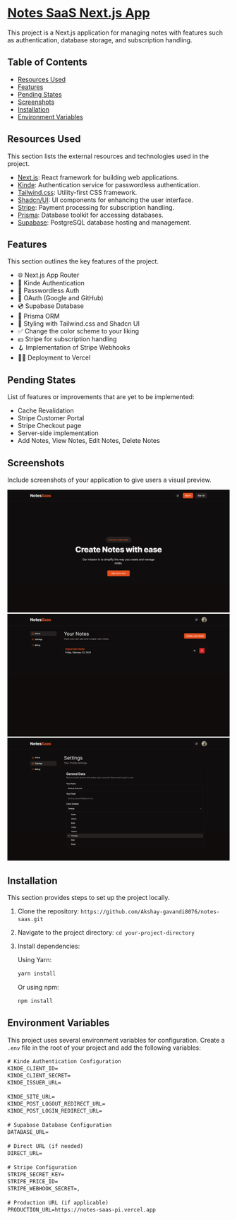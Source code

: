 # [Notes SaaS Next.js App](https://notes-saas-pi.vercel.app)

This project is a Next.js application for managing notes with features such as authentication, database storage, and subscription handling.

## Table of Contents

- [Resources Used](#resources-used)
- [Features](#features)
- [Pending States](#pending-states)
- [Screenshots](#screenshots)
- [Installation](#installation)
- [Environment Variables](#environment-variables)

## Resources Used

This section lists the external resources and technologies used in the project.

- [Next.js](https://nextjs.org): React framework for building web applications.
- [Kinde](https://dub.sh/xeU8r3v): Authentication service for passwordless authentication.
- [Tailwind.css](https://tailwindcss.com): Utility-first CSS framework.
- [Shadcn/UI](https://ui.shadcn.com): UI components for enhancing the user interface.
- [Stripe](https://stripe.com): Payment processing for subscription handling.
- [Prisma](https://prisma.io): Database toolkit for accessing databases.
- [Supabase](https://supabase.com): PostgreSQL database hosting and management.

## Features

This section outlines the key features of the project.

- 🌐 Next.js App Router
- 🔐 Kinde Authentication
- 📧 Passwordless Auth
- 🔑 OAuth (Google and GitHub)
- 💿 Supabase Database
- 💨 Prisma ORM
- 🎨 Styling with Tailwind.css and Shadcn UI
- ✅ Change the color scheme to your liking
- 💵 Stripe for subscription handling
- 🪝 Implementation of Stripe Webhooks
- 😶‍🌫️ Deployment to Vercel

## Pending States

List of features or improvements that are yet to be implemented:

- Cache Revalidation
- Stripe Customer Portal
- Stripe Checkout page
- Server-side implementation
- Add Notes, View Notes, Edit Notes, Delete Notes

## Screenshots

Include screenshots of your application to give users a visual preview.

![Screenshot 1](/public/images/landingpage.png)
![Screenshot 1](/public/images/dashboardHome.png)
![Screenshot 1](/public/images/dashboardSetting.png)

<!-- Add more screenshots here as needed -->
<!-- ![Screenshot 2](images/screenshot2.png) -->

## Installation

This section provides steps to set up the project locally.

1. Clone the repository: `https://github.com/Akshay-gavandi8076/notes-saas.git`
2. Navigate to the project directory: `cd your-project-directory`
3. Install dependencies:

   Using Yarn:

   ```bash
   yarn install
   ```

   Or using npm:

   ```bash
   npm install
   ```

## Environment Variables

This project uses several environment variables for configuration. Create a `.env` file in the root of your project and add the following variables:

```dotenv
# Kinde Authentication Configuration
KINDE_CLIENT_ID=
KINDE_CLIENT_SECRET=
KINDE_ISSUER_URL=

KINDE_SITE_URL=
KINDE_POST_LOGOUT_REDIRECT_URL=
KINDE_POST_LOGIN_REDIRECT_URL=

# Supabase Database Configuration
DATABASE_URL=

# Direct URL (if needed)
DIRECT_URL=

# Stripe Configuration
STRIPE_SECRET_KEY=
STRIPE_PRICE_ID=
STRIPE_WEBHOOK_SECRET=‚

# Production URL (if applicable)
PRODUCTION_URL=https://notes-saas-pi.vercel.app
```
